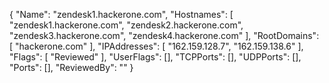 {
  "Name": "zendesk1.hackerone.com",
  "Hostnames": [
    "zendesk1.hackerone.com",
    "zendesk2.hackerone.com",
    "zendesk3.hackerone.com",
    "zendesk4.hackerone.com"
  ],
  "RootDomains": [
    "hackerone.com"
  ],
  "IPAddresses": [
    "162.159.128.7",
    "162.159.138.6"
  ],
  "Flags": [
    "Reviewed"
  ],
  "UserFlags": [],
  "TCPPorts": [],
  "UDPPorts": [],
  "Ports": [],
  "ReviewedBy": ""
}